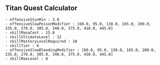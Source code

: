 ## Titan Quest Calculator

    - offensiveStunMin : 3.0
    - offensiveSlowPoisonModifier : [60.0, 95.0, 130.0, 165.0, 200.0, 235.0, 270.0, 305.0, 340.0, 375.0, 410.0, 445.0]
    - skillManaCost : 15.0
    - skillUltimateLevel : 12
    - skillMasteryLevelRequired : 10
    - skillTier : 6
    - offensiveSlowBleedingModifier : [60.0, 95.0, 130.0, 165.0, 200.0, 235.0, 270.0, 305.0, 340.0, 375.0, 410.0, 445.0]
    - skillMaxLevel : 8
